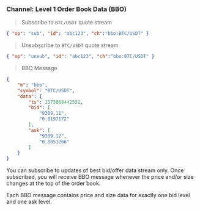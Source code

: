 ### Channel: Level 1 Order Book Data (BBO)

> Subscribe to `BTC/USDT` quote stream

```json
{ "op": "sub", "id": "abc123", "ch":"bbo:BTC/USDT" }
```

> Unsubscribe to `BTC/USDT` quote stream

```json
{ "op": "unsub", "id": "abc123", "ch":"bbo:BTC/USDT" }
```

> BBO Message 

```json
{
    "m": "bbo",
    "symbol": "BTC/USDT",
    "data": {
        "ts": 1573068442532,
        "bid": [
            "9309.11",
            "0.0197172"
        ],
        "ask": [
            "9309.12",
            "0.8851266"
        ]
    }
}
```

You can subscribe to updates of best bid/offer data stream only. Once subscribed, you will receive BBO message whenever 
the price and/or size changes at the top of the order book. 

Each BBO message contains price and size data for exactly one bid level and one ask level. 


